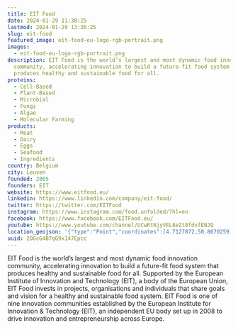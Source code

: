 ```yaml
---
title: EIT Food
date: 2024-01-29 11:30:25
lastmod: 2024-01-29 13:30:25
slug: eit-food
featured_image: eit-food-eu-logo-rgb-portrait.png
images:
  - eit-food-eu-logo-rgb-portrait.png
description: EIT Food is the world’s largest and most dynamic food innovation
  community, accelerating innovation to build a future-fit food system that
  produces healthy and sustainable food for all.
proteins:
  - Cell-Based
  - Plant-Based
  - Microbial
  - Fungi
  - Algae
  - Molecular Farming
products:
  - Meat
  - Dairy
  - Eggs
  - Seafood
  - Ingredients
country: Belgium
city: Leuven
founded: 2005
founders: EIT
website: https://www.eitfood.eu/
linkedin: https://www.linkedin.com/company/eit-food/
twitter: https://twitter.com/EITFood
instagram: https://www.instagram.com/food.unfolded/?hl=en
facebook: https://www.facebook.com/EITFood.eu/
youtube: https://www.youtube.com/channel/UCwRtNjyVEL8eZt8fdxfENJQ
location_geojson: '{"type":"Point","coordinates":[4.7127872,50.8670259]}'
uuid: 2DGcG4B7qG9x147Epcc
---
```

EIT Food is the world’s largest and most dynamic food innovation community, accelerating innovation to build a future-fit food system that produces healthy and sustainable food for all. Supported by the European Institute of Innovation and Technology (EIT), a body of the European Union, EIT Food invests in projects, organisations and individuals that share goals and vision for a healthy and sustainable food system. EIT Food is one of nine innovation communities established by the European Institute for Innovation & Technology (EIT), an independent EU body set up in 2008 to drive innovation and entrepreneurship across Europe.